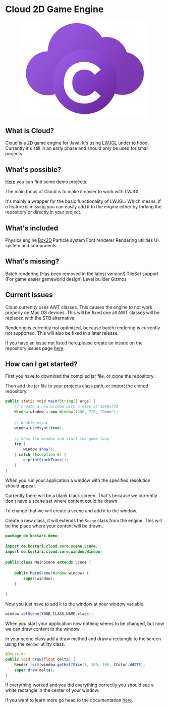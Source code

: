 # Cloud 2D Game Engine

<div style="width: 100%; display: flex; justify-content: center;">
    <img src="logo.png" alt="isolated" width="400"/>
</div>

## What is Cloud?

Cloud is a 2D game engine for Java. It's using [LWJGL]() under to hood. Currently it's still in an early phase and should only be used for small projects.

## What's possible?

[Here]() you can find some demo projects.

The main focus of Cloud is to make it easier to work with LWJGL.

It's mainly a wrapper for the basic functionality of LWJGL.
Which means, if a feature is missing you can easily add it to the engine either by forking the repository or directly in your project.

## What's included

Physics engine [Box2D]()
Particle system
Font renderer
Rendering utilities
UI system and components

## What's missing?

Batch rendering (Has been removed in the latest version!)
TileSet support (For game easier gameworld design)
Level builder
Gizmos

## Current issues

Cloud currenlty uses AWT classes. This causes the engine to not work
properly on Mac OS devices. This will be fixed one all AWT classes will
be replaced with the STB alternative.

Rendering is currently not optimized, because batch rendering is currently not supported. This will also be fixed in a later release.

If you have an issue not listed here,please create an inssue on the repository issues page [here]().

## How can I get started?

First you have to download the compiled jar file, or clone the repository.

Then add the jar file to your projects class path, or import the cloned repository.

```java
public static void main(String[] args) {
    // Create a new window with a size of 1280x720
    Window window = new Window(1280, 720, "Demo");

    // Enable vsync
    window.useVsync(true);

    // Show the window and start the game loop
    try {
        window.show();
    } catch (Exception e) {
        e.printStackTrace();
    }
}
```

When you run your application a window with the specified resolution should appear.

Currently there will be a blank black screen. That's because we currently don't have a scene set where content could be drawn.

To change that we will create a scene and add it to the window.

Create a new class, it will extends the `Scene` class from the engine. This will be the place where your content will be drawn.

```java
package de.kostari.demo;

import de.kostari.cloud.core.scene.Scene;
import de.kostari.cloud.core.window.Window;

public class MainScene extends Scene {

    public MainScene(Window window) {
        super(window);
    }

}
```

Now you just have to add it to the window at your window variable.

```java
window.setScene(YOUR_CLASS_NAME.class);
```

When you start your application now nothing seems to be changed, but now we can draw content to the window.

In your scene class add a draw method and draw a rectangle to the screen using the `Render` utility class.

```java
@Override
public void draw(float delta) {
    Render.rect(window.getHalfSize(), 100, 100, CColor.WHITE);
    super.draw(delta);
}
```

If everything worked and you did everything correctly
you should see a white rectangle in the center of your window.

If you want to learn more go head to the documentation [here](https://iotacb.github.io/docs.cloud/).
